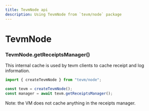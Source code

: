 ```yaml
---
title: TevmNode api
description: Using TevmNode from `tevm/node` package
---
```

# TevmNode

### TevmNode.getReceiptsManager()

This internal cache is used by tevm clients to cache receipt and log information.

```typescript
import { createTevmNode } from "tevm/node";

const tevm = createTevmNode();
const manager = await tevm.getReceiptsManager();
```

Note: the VM does not cache anything in the receipts manager.

